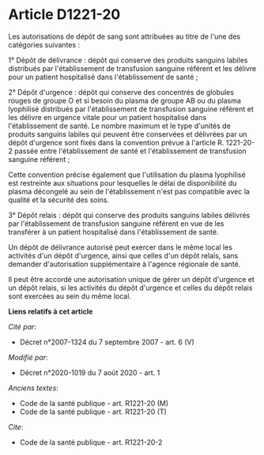 # Article D1221-20

Les autorisations de dépôt de sang sont attribuées au titre de l'une des catégories suivantes :

1° Dépôt de délivrance : dépôt qui conserve des produits sanguins labiles distribués par l'établissement de transfusion
sanguine référent et les délivre pour un patient hospitalisé dans l'établissement de santé ;

2° Dépôt d'urgence : dépôt qui conserve des concentrés de globules rouges de groupe O et si besoin du plasma de groupe AB ou
du plasma lyophilisé distribués par l'établissement de transfusion sanguine référent et les délivre en urgence vitale pour un
patient hospitalisé dans l'établissement de santé. Le nombre maximum et le type d'unités de produits sanguins labiles qui
peuvent être conservées et délivrées par un dépôt d'urgence sont fixés dans la convention prévue à l'article R. 1221-20-2
passée entre l'établissement de santé et l'établissement de transfusion sanguine référent ;

Cette convention précise également que l'utilisation du plasma lyophilisé est restreinte aux situations pour lesquelles le
délai de disponibilité du plasma décongelé au sein de l'établissement n'est pas compatible avec la qualité et la sécurité des
soins.

3° Dépôt relais : dépôt qui conserve des produits sanguins labiles délivrés par l'établissement de transfusion sanguine
référent en vue de les transférer à un patient hospitalisé dans l'établissement de santé.

Un dépôt de délivrance autorisé peut exercer dans le même local les activités d'un dépôt d'urgence, ainsi que celles d'un
dépôt relais, sans demander d'autorisation supplémentaire à l'agence régionale de santé.

Il peut être accordé une autorisation unique de gérer un dépôt d'urgence et un dépôt relais, si les activités du dépôt
d'urgence et celles du dépôt relais sont exercées au sein du même local.

**Liens relatifs à cet article**

_Cité par_:

  - Décret n°2007-1324 du 7 septembre 2007 - art. 6 (V)

_Modifié par_:

  - Décret n°2020-1019 du 7 août 2020 - art. 1

_Anciens textes_:

  - Code de la santé publique - art. R1221-20 (M)
  - Code de la santé publique - art. R1221-20 (T)

_Cite_:

  - Code de la santé publique - art. R1221-20-2
